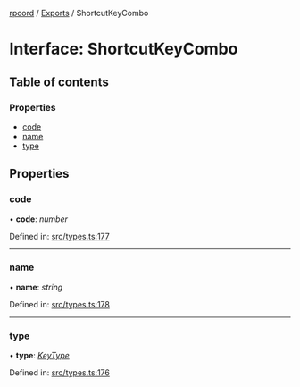 [rpcord](../README.md) / [Exports](../modules.md) / ShortcutKeyCombo

# Interface: ShortcutKeyCombo

## Table of contents

### Properties

- [code](shortcutkeycombo.md#code)
- [name](shortcutkeycombo.md#name)
- [type](shortcutkeycombo.md#type)

## Properties

### code

• **code**: *number*

Defined in: [src/types.ts:177](https://github.com/DjDeveloperr/RPCord/blob/43e46ce/src/types.ts#L177)

___

### name

• **name**: *string*

Defined in: [src/types.ts:178](https://github.com/DjDeveloperr/RPCord/blob/43e46ce/src/types.ts#L178)

___

### type

• **type**: [*KeyType*](../enums/keytype.md)

Defined in: [src/types.ts:176](https://github.com/DjDeveloperr/RPCord/blob/43e46ce/src/types.ts#L176)
